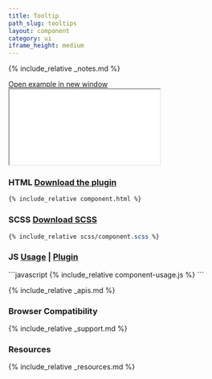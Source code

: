 ```yaml
---
title: Tooltip
path_slug: tooltips
layout: component
category: ui
iframe_height: medium
---
```


{% include_relative _notes.md %}

<div class="cf">
	<a href="{{ site.baseurl }}/component/{{ page.path_slug }}/example.html" target="_blank" class="example-link">Open example in new window</a>
</div><!--/.cf-->

<iframe {% if page.iframe_height %}class="h-{{ page.iframe_height }}"{% endif %} src="{{ site.baseurl}}/component/{{ page.path_slug }}/example.html"></iframe>

<h3>HTML <span class="link"><a href="https://github.com/timwright12/a11y-tooltips" target="_blank">Download the plugin</a></span></h3>

```html
{% include_relative component.html %}
```

<h3>SCSS <span class="link"><a href="scss/component.scss" target="_blank">Download SCSS</a></span></h3>

```scss
{% include_relative scss/component.scss %}
```

<h3>JS <span class="link"><a href="component-usage.js" target="_blank">Usage</a> | <a href="component.js" target="_blank">Plugin</a></span></h3>
```javascript
{% include_relative component-usage.js %}
```

{% include_relative _apis.md %}

<h3>Browser Compatibility</h3>

{% include_relative _support.md %}

<h3>Resources</h3>

{% include_relative _resources.md %}
